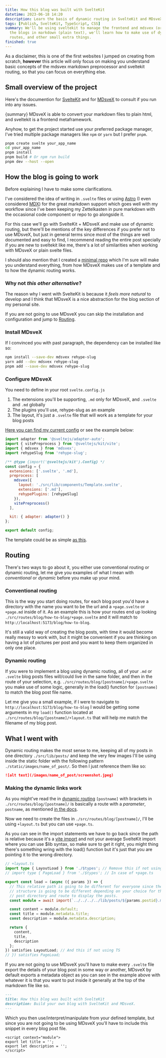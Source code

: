 ```yaml
---
title: How this blog was built with SvelteKit
datetime: 2023-06-18 14:20
description: Learn the basis of dynamic routing in SvelteKit and MDsveX.
tags: [Publish, SvelteKit, TypeScript, CSS]
summary: We'll be using sveltekit to manage the frontend and mdsvex (or not) to write
  the blogs in markdown (plain text), we'll learn how to make use of dynamic
  routes, and other small extra things.
finished: true
---
```


<script>
  import config from '$lib/config';
</script>

As a disclaimer, this is one of the first websites I jumped on creating from
scratch, **however** this article will only focus on making you understand
basic concepts of the mdsvex markdown preprocessor and sveltekit routing, so
that you can focus on everything else.

## Small overview of the project

Here's the documention for [SvelteKit](https://kit.svelte.dev/) and for
[MDsveX](https://mdsvex.pngwn.io/) to consult if you run into any issues.

{summary} MDsveX is able to convert your markdown files to plain html, and
sveltekit is a frontend metaframework.

Anyhow, to get the project started use your preferred package manager, I've
tried multiple package managers like `npm` or `yarn` but I prefer `pnpm`.

```bash
pnpm create svelte your_app_name
cd your_app_name
pnpm install
pnpm build # Or npm run build
pnpm dev --host --open
```

## How the blog is going to work

Before explaining I have to make some clarifications.

I've considered the idea of writing in `.svelte` files or using
[Astro](https://astro.build/) (I even considered [MDX](https://mdxjs.com/)) for the great markdown support
which goes well with my workflow since I've been keeping my Zettelkasten in
pure markdown with the occasional code component or repo to go alongside it.

For this case we'll go with SvelteKit + MDsveX and make use of dynamic routing,
but there'll be mentions of the key differences if you prefer not to
use MDsveX, but just in general terms since most of the things are well
documented and easy to find, I recommend reading the entire post specially if
you are new to sveltekit like me, there's a lot of similarities when working
with MDsveX or plain svelte files.

I should also mention that I created a [minimal repo](https://github.com/santigo-zero/sveltekit-and-mdsvex-blog-example)
which I'm sure will make you understand everything, from how MDsveX makes use
of a template and to how the dynamic routing works.

### Why not _this other alternative_?

The reason why I went with SvelteKit is because it _feels more natural_ to
develop and I think that MDsveX is a nice abstraction for the blog
section of my personal site.

If you are not going to use MDsveX you can skip the installation and
configuration and jump to [Routing](#routing).

### Install MDsveX

If I convinced you with past paragraph, the dependency can be installed like so:

```bash
npm install --save-dev mdsvex rehype-slug
yarn add --dev mdsvex rehype-slug
pnpm add --save-dev mdsvex rehype-slug
```

### Configure MDsveX

You need to define in your root `svelte.config.js`

1. The extensions you'll be supporting, `.md` only for MDsveX, and `.svelte` and
   `.md` globally
2. The plugins you'll use, rehype-slug as an example
3. The layout, it's just a `.svelte` file that will work as a template for your
   blog posts

[Here you can find my current config]({config.landingpage.repo}/blob/main/svelte.config.js)
or see the example below:

```javascript
import adapter from '@sveltejs/adapter-auto';
import { vitePreprocess } from '@sveltejs/kit/vite';
import { mdsvex } from 'mdsvex';
import rehypeSlug from 'rehype-slug';

/** @type {import('@sveltejs/kit').Config} */
const config = {
  extensions: ['.svelte', '.md'],
  preprocess: [
    mdsvex({
      layout: './src/lib/components/Template.svelte',
      extensions: ['.md'],
      rehypePlugins: [rehypeSlug]
    }),
    vitePreprocess()
  ],

  kit: { adapter: adapter() }
};

export default config;
```

The template could be as simple [as
this](https://github.com/santigo-zero/sveltekit-and-mdsvex-blog-example/blob/main/src/lib/components/Template.svelte).

## Routing

There's two ways to go about it, you either use conventional routing or dynamic
routing, let me give you examples of what I mean
with <i>conventional</i> or <i>dynamic</i> before you make up your mind.

### Conventional routing

This is the way you start doing routes, for each blog post you'd have a
directory with the name you want to be the url and a `+page.svelte` or
`+page.md` inside of it. As an example this is how your routes end up looking
`./src/routes/blog/how-to-blog/+page.svelte` and it will match to
`http://localhost:5173/blog/how-to-blog`.

It's still a valid way of creating the blog posts, with time it
would become really messy to work with, but it might be convenient if you are
thinking on having a lot of pictures per post and you want to keep them
organized in only one place.

### Dynamic routing

If you were to implement a blog using dynamic routing, all of your `.md` or
`.svelte` blog posts files will/could live in the same folder, and then in the
route of your selection, e.g. `./src/routes/blog/[postname]/+page.svelte` you make use of
some logic, generally in the load() function for `[postname]` to match the blog
post file name.

Let me give you a small example, if I were to navigate to
`http://localhost:5173/blog/how-to-blog` I would be getting
some arguments in my `load()` function located at
`./src/routes/blog/[postname]/+layout.ts` that will help me match the filename
of my blog post.

## What I went with

Dynamic routing makes the most sense to me, keeping all of my posts in
one directory `./src/lib/posts/` and keep the very few images I'll be
using inside the static folder with the following pattern
`./static/images/name_of_post/`. So then I just reference them like so:

```markdown
![alt text](/images/name_of_post/screenshot.jpeg)
```

### Making the dynamic links work

As you might've read the in [dynamic routing](#dynamic-routing) `[postname]`
with brackets in `./src/routes/blog/[postname]/` is basically a route with a
_parameter_, `postname`, as mentioned [in the docs](https://kit.svelte.dev/docs/routing).

Now we need to create the files in `./src/routes/blog/[postname]/`, I'll be
using `+layout.ts` but you can use `+page.ts`.

As you can see in the import statements we have to go back since the path is
relative because it's a [vite import](https://vitejs.dev/guide/features.html#dynamic-import)
and not your average SvelteKit import where you can use $lib syntax, so make
sure to get it right, you might thing there's something wring with the load()
function but it's just that you are pointing it to the wrong directory.

```typescript
// +layout.ts
import type { LayoutLoad } from './$types'; // Remove this if not using TS
// import type { PageLoad } from './$types'; // In case of +page.ts

export const load = (async ({ params }) => {
  // This relative path is going to be different for everyone since the
  // structure is going to be different depending on your choice for the blog
  // post directory and route to display the posts.
  const module = await import(`../../../../lib/posts/${params.postid}.md`);

  const content = module.default;
  const title = module.metadata.title;
  const description = module.metadata.description;

  return {
    content,
    title,
    description
  };
}) satisfies LayoutLoad; // And this if not using TS
// }) satisfies PageLoad;
```

If you are not going to use MDsveX you'll have to make every `.svelte` file
export the details of your blog post in some way or another, MDsveX by default
exports a metadata object as you can see in the example above with whatever it
is that you want to put inside it generally at the top of the markdown file
like so.

```markdown
---
title: How this blog was built with SvelteKit
description: Build your own blog with SvelteKit and MDsveX.
---
```

Which you then use/interpret/manipulate from your defined template, but since
you are not going to be using MDsveX you'll have to include this snippet in
every blog post file.

```svelte
<script context="module">
export let title = '';
export let description = '';
</script>
```
